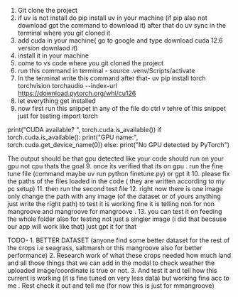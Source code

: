 1. Git clone the project 
2. if uv is not install do pip install uv in your machine (if pip also not download gpt the command to download it) after that do uv sync in the terminal where you git cloned it 
3. add cuda in your machine( go to google and type download cuda 12.6 version downlaod it)
4. install it in your machine 
5. come to vs code where you git cloned the project 
6. run this command in terminal - source .venv/Scripts/activate
7. In the terminal write this command after that- uv pip install torch torchvision torchaudio --index-url https://download.pytorch.org/whl/cu126
7. let everything get installed 
8. now first run this snippet in any of the file do ctrl v tehre of this snippet just for testing 
import torch

print("CUDA available? ", torch.cuda.is_available())
if torch.cuda.is_available():
    print("GPU name:", torch.cuda.get_device_name(0))
else:
    print("No GPU detected by PyTorch") 

The output should be that gpu detected like your code should run on your gpu not cpu thats the goal
9. once its verified that its on gpu . run the fine tune file (command maybe uv run python finetune.py) or gpt it 
10. please fix the paths of the files loaded in the code  ( they are written according to my pc setup)
11. then run the second test file 
12. right now there is one image only change the path with any image (of the dataset or of yours anything just write the right path) to test it is working fine it is telling non for non mangroove and mangroove for mangroove .
13. you can test it on feeding the whole folder also for testing not just a singler image (i did that because our app will work like that) just gpt it for that



TODO- 1. BETTER DATASET (anyone find some better dataset for the rest of the crops i.e seagrass, saltmarsh or this mangroove also for better performance)
2. Research work of what these crops needed how much land and all those things that we can add in the modal to check weather the uploaded image/coordinate is true or not.
3. And test it and tell how this current is working (it is fine tuned on very less data) but working fine acc to me . Rest check it out and tell me (for now this is just for mmangroove)